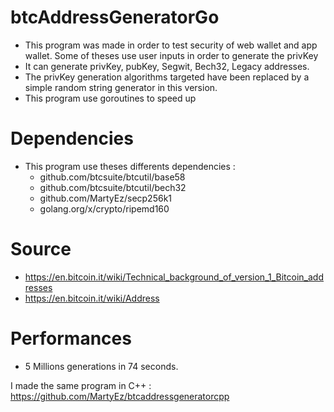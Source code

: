 # btcAddressGeneratorGo

- This program was made in order to test security of web wallet and app wallet. Some of theses use user inputs in order to generate the privKey
- It can generate privKey, pubKey, Segwit, Bech32, Legacy addresses.
- The privKey generation algorithms targeted have been replaced by a simple random string generator in this version.
- This program use goroutines to speed up 


# Dependencies 
- This program use theses differents dependencies : 
    - github.com/btcsuite/btcutil/base58
    - github.com/btcsuite/btcutil/bech32
    - github.com/MartyEz/secp256k1
    - golang.org/x/crypto/ripemd160

# Source
- https://en.bitcoin.it/wiki/Technical_background_of_version_1_Bitcoin_addresses
- https://en.bitcoin.it/wiki/Address

# Performances

- 5 Millions generations in 74 seconds.  

I made the same program in C++ : https://github.com/MartyEz/btcaddressgeneratorcpp
